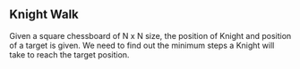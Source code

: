 ## Knight Walk

Given a square chessboard of N x N size, the position of Knight and position of a target is given. We need to find out the minimum steps a Knight will take to reach the target position.

